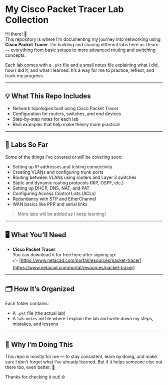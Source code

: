 # My Cisco Packet Tracer Lab Collection

Hi there! 👋  
This repository is where I’m documenting my journey into networking using **Cisco Packet Tracer**. I’m building and sharing different labs here as I learn — everything from basic setups to more advanced routing and switching concepts.

Each lab comes with a `.pkt` file and a small notes file explaining what I did, how I did it, and what I learned. It’s a way for me to practice, reflect, and track my progress.

---

## 💡 What This Repo Includes

- Network topologies built using Cisco Packet Tracer
- Configuration for routers, switches, and end devices
- Step-by-step notes for each lab
- Real examples that help make theory more practical

---

## 🧪 Labs So Far

Some of the things I’ve covered or will be covering soon:

- Setting up IP addresses and testing connectivity
- Creating VLANs and configuring trunk ports
- Routing between VLANs using routers and Layer 3 switches
- Static and dynamic routing protocols (RIP, OSPF, etc.)
- Setting up DHCP, DNS, NAT, and PAT
- Configuring Access Control Lists (ACLs)
- Redundancy with STP and EtherChannel
- WAN basics like PPP and serial links

> More labs will be added as I keep learning!

---

## 🖥️ What You’ll Need

- **Cisco Packet Tracer**  
  You can download it for free here after signing up:  
  👉 [https://www.netacad.com/portal/resources/packet-tracer](https://www.netacad.com/portal/resources/packet-tracer)

---

## 🗂️ How It’s Organized

Each folder contains:

- A `.pkt` file (the actual lab)
- A `lab-notes.md` file where I explain the lab and write down my steps, mistakes, and lessons

---

## 📌 Why I’m Doing This

This repo is mostly for me — to stay consistent, learn by doing, and make sure I don’t forget what I’ve already learned. But if it helps someone else out there too, even better. 💬

Thanks for checking it out! 🌐
